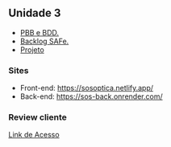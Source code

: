 ## Unidade 3

- [PBB e BDD.](/2023.1-SOSOptica/PBB%26BDD/)
- [Backlog SAFe.](/2023.1-SOSOptica/BacklogSAFe/)
- [Projeto](/2023.1-SOSOptica/video3/)

### Sites

- Front-end: <https://sosoptica.netlify.app/>
- Back-end: <https://sos-back.onrender.com/>

### Review cliente

[Link de Acesso](https://www.youtube.com/watch?v=eFFUWe-W2lU)

